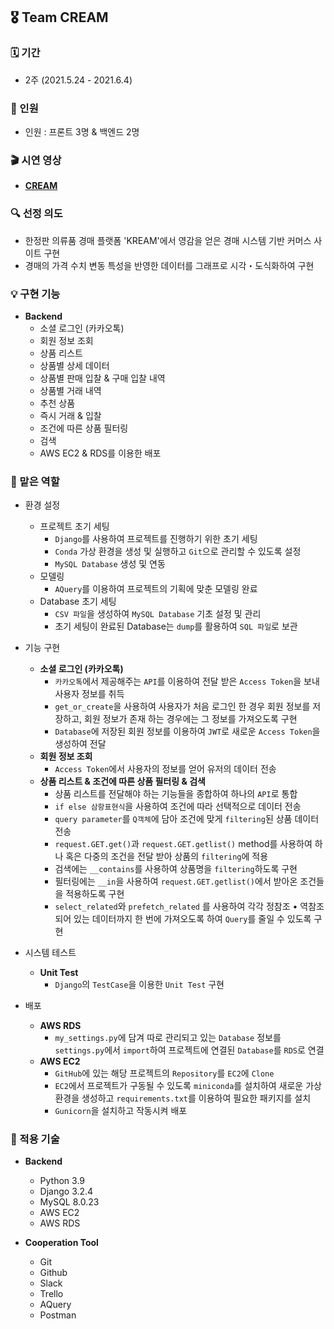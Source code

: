 ## 🎖  Team CREAM

### 🗓  기간

- 2주 (2021.5.24 - 2021.6.4)

### 🍭  인원

- 인원 : 프론트 3명 & 백엔드 2명

### 🎬  시연 영상

- **[CREAM](https://www.youtube.com/watch?v=kR4HfsWcevo&list=PLZTmS1zO_K1Zj4ZRa-eu3Ugt-DfGC7eXC&index=5)**

### 🔍  선정 의도

- 한정판 의류품 경매 플랫폼 'KREAM'에서 영감을 얻은 경매 시스템 기반 커머스 사이트 구현
- 경매의 가격 수치 변동 특성을 반영한 데이터를 그래프로 시각・도식화하여 구현

### 💡  구현 기능

- **Backend**
    - 소셜 로그인 (카카오톡)
    - 회원 정보 조회
    - 상품 리스트
    - 상품별 상세 데이터
    - 상품별 판매 입찰 & 구매 입찰 내역
    - 상품별 거래 내역
    - 추천 상품
    - 즉시 거래 & 입찰
    - 조건에 따른 상품 필터링
    - 검색
    - AWS EC2 & RDS를 이용한 배포

### 💎  맡은 역할

- 환경 설정
    - 프로젝트 초기 세팅
        - `Django`를 사용하여 프로젝트를 진행하기 위한 초기 세팅
        - `Conda` 가상 환경을 생성 및 실행하고 `Git`으로 관리할 수 있도록 설정
        - `MySQL Database` 생성 및 연동
    - 모델링
        - `AQuery`를 이용하여 프로젝트의 기획에 맞춘 모델링 완료
    - Database 초기 세팅
        - `CSV 파일`을 생성하여 `MySQL Database` 기초 설정 및 관리
        - 초기 세팅이 완료된 Database는 `dump`를 활용하여 `SQL 파일`로 보관

- 기능 구현
    - **소셜 로그인 (카카오톡)**
        - `카카오톡`에서 제공해주는 `API`를 이용하여 전달 받은 `Access Token`을 보내 사용자 정보를 취득
        - `get_or_create`을 사용하여 사용자가 처음 로그인 한 경우 회원 정보를 저장하고, 회원 정보가 존재 하는 경우에는 그 정보를 가져오도록 구현
        - `Database`에 저장된 회원 정보를 이용하여 `JWT`로 새로운 `Access Token`을 생성하여 전달
    - **회원 정보 조회**
        - `Access Token`에서 사용자의 정보를 얻어 유저의 데이터 전송
    - **상품 리스트 & 조건에 따른 상품 필터링 & 검색**
        - 상품 리스트를 전달해야 하는 기능들을 종합하여 하나의 `API`로 통합
        - `if else 삼항표현식`을 사용하여 조건에 따라 선택적으로 데이터 전송
        - `query parameter`를 `Q객체`에 담아 조건에 맞게 `filtering`된 상품 데이터 전송
        - `request.GET.get()`과 `request.GET.getlist()` method를 사용하여 하나 혹은 다중의 조건을 전달 받아 상품의 `filtering`에 적용
        - 검색에는 `__contains`를 사용하여 상품명을 `filtering`하도록 구현
        - 필터링에는 `__in`을 사용하여 `request.GET.getlist()`에서 받아온 조건들을 적용하도록 구현
        - `select_related`와 `prefetch_related` 를 사용하여 각각 정참조 • 역참조 되어 있는 데이터까지 한 번에 가져오도록 하여 `Query`를 줄일 수 있도록 구현

- 시스템 테스트
    - **Unit Test**
        - `Django`의 `TestCase`을 이용한 `Unit Test` 구현

- 배포
    - **AWS RDS**
        - `my_settings.py`에 담겨 따로 관리되고 있는 `Database` 정보를 `settings.py`에서 `import`하여 프로젝트에 연결된 `Database`를 `RDS`로 연결
    - **AWS EC2**
        - `GitHub`에 있는 해당 프로젝트의 `Repository`를 `EC2`에 `Clone`
        - `EC2`에서 프로젝트가 구동될 수 있도록 `miniconda`를 설치하여 새로운 가상환경을 생성하고 `requirements.txt`를 이용하여 필요한 패키지를 설치
        - `Gunicorn`을 설치하고 작동시켜 배포

### 🔮  적용 기술

- **Backend**
  - Python 3.9
  - Django 3.2.4
  - MySQL 8.0.23
  - AWS EC2
  - AWS RDS

- **Cooperation Tool**
  - Git
  - Github
  - Slack
  - Trello
  - AQuery
  - Postman



